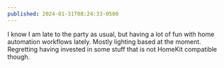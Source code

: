 ```yaml
---
published: 2024-01-31T08:24:33-0500
---
```


I know I am late to the party as usual, but having a lot of fun with home automation workflows lately. Mostly lighting based at the moment. Regretting having invested in some stuff that is not HomeKit compatible though.
